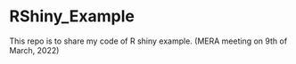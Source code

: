 # RShiny_Example
This repo is to share my code of R shiny example. (MERA meeting on 9th of March, 2022)
